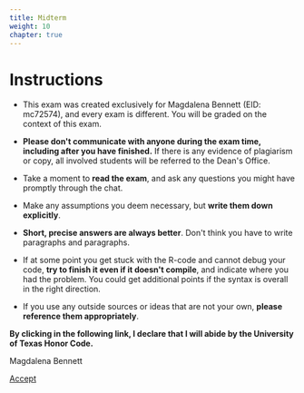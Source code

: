 ```yaml
---
title: Midterm
weight: 10
chapter: true
---
```


# Instructions

- This exam was created exclusively for Magdalena Bennett (EID: mc72574), and every exam is different. You will be graded on the context of this exam.

- **Please don't communicate with anyone during the exam time, including after you have finished.** If there is any evidence of plagiarism or copy, all involved students will be referred to the Dean's Office.

- Take a moment to **read the exam**, and ask any questions you might have promptly through the chat.

- Make any assumptions you deem necessary, but **write them down explicitly**.

- **Short, precise answers are always better**. Don't think you have to write paragraphs and paragraphs.

- If at some point you get stuck with the R-code and cannot debug your code, **try to finish it even if it doesn't compile**, and indicate where you had the problem. You could get additional points if the syntax is overall in the right direction.

- If you use any outside sources or ideas that are not your own, **please reference them appropriately**. 


**By clicking in the following link, I declare that I will abide by the University of Texas Honor Code.**


Magdalena Bennett

<a onclick="ga('send', 'event', 'External-Link','click','mc72574','0','Link');" href="https://raw.githubusercontent.com/maibennett/sta235/main/exampleSite/content/Classes/Week7/code/sp2021_sta235_10_RD.R" target="_blank" class="btn btn-default"> Accept <i class="fa-check-square"></i></a> 
